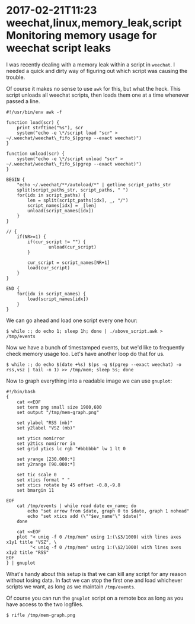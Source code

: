 2017-02-21T11:23 weechat,linux,memory_leak,script
Monitoring memory usage for weechat script leaks
========================================

I was recently dealing with a memory leak within a script in `weechat`. I
needed a quick and dirty way of figuring out which script was causing the
trouble.

Of course it makes no sense to use `awk` for this, but what the heck. This
script unloads all weechat scripts, then loads them one at a time whenever
passed a line.

    #!/usr/bin/env awk -f

    function load(scr) {
        print strftime("%s"), scr
        system("echo -e \*/script load "scr" > ~/.weechat/weechat\_fifo_$(pgrep --exact weechat)")
    }

    function unload(scr) {
        system("echo -e \*/script unload "scr" > ~/.weechat/weechat\_fifo_$(pgrep --exact weechat)")
    }

    BEGIN {
        "echo ~/.weechat/**/autoload/*" | getline script_paths_str
        split(script_paths_str, script_paths, " ")
        for(idx in script_paths) {
            len = split(script_paths[idx], _, "/")
            script_names[idx] = _[len]
            unload(script_names[idx])
        }
    }

    // {
        if(NR>=1) {
            if(cur_script != "") {
                    unload(cur_script)
            }

            cur_script = script_names[NR+1]
            load(cur_script)
        }
    }

    END {
        for(idx in script_names) {
            load(script_names[idx])
        }
    }


We can go ahead and load one script every one hour:

    $ while :; do echo 1; sleep 1h; done | ./above_script.awk > /tmp/events


Now we have a bunch of timestamped events, but we'd like to frequently check
memory usage too. Let's have another loop do that for us.

    $ while :; do echo $(date +%s) $(ps -q $(pgrep --exact weechat) -o rss,vsz | tail -n 1) >> /tmp/mem; sleep 5s; done


Now to graph everything into a readable image we can use `gnuplot`:

    #!/bin/bash
    {
        cat <<EOF
        set term png small size 1900,600
        set output "/tmp/mem-graph.png"

        set ylabel "RSS (mb)"
        set y2label "VSZ (mb)"

        set ytics nomirror
        set y2tics nomirror in
        set grid ytics lc rgb "#bbbbbb" lw 1 lt 0

        set yrange [230.000:*]
        set y2range [90.000:*]

        set tic scale 0
        set xtics format " "
        set xtics rotate by 45 offset -0.8,-9.8
        set bmargin 11

    EOF
        cat /tmp/events | while read date ev_name; do
            echo "set arrow from $date, graph 0 to $date, graph 1 nohead"
            echo "set xtics add (\""$ev_name"\" $date)"
        done

        cat <<EOF
        plot "< uniq -f 0 /tmp/mem" using 1:(\$3/1000) with lines axes x1y1 title "VSZ", \
             "< uniq -f 0 /tmp/mem" using 1:(\$2/1000) with lines axes x1y2 title "RSS"
    EOF
    } | gnuplot


What's handy about this setup is that we can kill any script for any reason
without losing data. In fact we can stop the first one and load whichever
scripts we want, as long as we maintain `/tmp/events`.

Of course you can run the `gnuplot` script on a remote box as long as you have
access to the two logfiles.

    $ rifle /tmp/mem-graph.png
